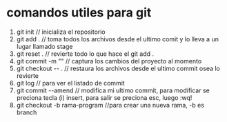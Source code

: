 # comandos utiles para git 

1. git init // inicializa el repositorio
2. git add . // toma todos los archivos desde el ultimo comit y lo lleva a un lugar llamado stage
3. git reset . // revierte todo lo que hace el git add .
4. git commit -m "" // captura los cambios del proyecto al momento 
5. git checkout -- . // restaura los archivos desde el ultimo commit osea lo revierte 
6. git log // para ver el listado de commit 
7. git commit --amend // modifica mi ultimo commit, para modificar se preciona tecla (i) insert, para salir se preciona esc, luego :wq!
8. git checkout -b rama-program //para crear una nueva rama, -b es branch 

